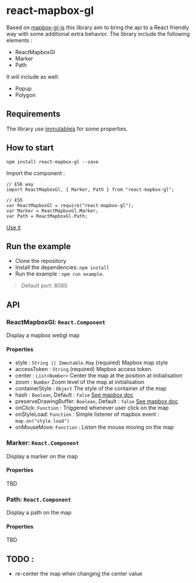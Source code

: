 # react-mapbox-gl

Based on [mapbox-gl-js](https://www.mapbox.com/mapbox-gl-js/api/) this library aim to bring the api to a React friendly way with some additional extra behavior.
The library include the following elements :

- ReactMapboxGl
- Marker
- Path

It will include as well:

- Popup
- Polygon

## Requirements

The library use [immutablejs](https://facebook.github.io/immutable-js/docs/#/) for some properties.

## How to start

```
npm install react-mapbox-gl --save
```

Import the component :

```
// ES6 way
import ReactMapboxGl, { Marker, Path } from "react-mapbox-gl";

// ES5
var ReactMapboxGl = require("react-mapbox-gl");
var Marker = ReactMapboxGl.Marker;
var Path = ReactMapboxGl.Path;
```

[Use it](example/map-example.js)

## Run the example

- Clone the repository
- Install the dependencies: `npm install`
- Run the example : `npm run example`.
> Default port: 8080


## API

### ReactMapboxGl: `React.Component`

Display a mapbox webgl map

#### Properties
- style : `String || Immutable.Map` (required) Mapbox map style
- accessToken : `String` (required) Mapbox access token.
- center : `List<Number>` Center the map at the position at initialisation
- zoom : `Number` Zoom level of the map at initialisation
- containerStyle : `Object` The style of the container of the map
- hash : `Boolean`, Default : `false` [See mapbox doc](https://www.mapbox.com/mapbox-gl-js/api/)
- preserveDrawingBuffer: `Boolean`, Default : `false` [See mapbox doc](https://www.mapbox.com/mapbox-gl-js/api/)
- onClick: `Function` : Triggered whenever user click on the map
- onStyleLoad: `Function` : Simple listener of mapbox event : `map.on("style.load")`
- onMouseMove: `Function` : Listen the mouse moving on the map

### Marker: `React.Component`

Display a marker on the map

#### Properties

TBD


### Path: `React.Component`

Display a path on the map

#### Properties

TBD

## TODO :

- re-center the map when changing the center value

